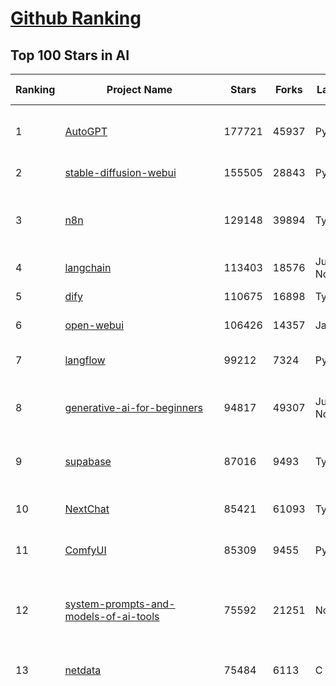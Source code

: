 [Github Ranking](../README.md)
==========

## Top 100 Stars in AI

| Ranking | Project Name | Stars | Forks | Language | Open Issues | Description | Last Commit |
| ------- | ------------ | ----- | ----- | -------- | ----------- | ----------- | ----------- |
| 1 | [AutoGPT](https://github.com/Significant-Gravitas/AutoGPT) | 177721 | 45937 | Python | 156 | AutoGPT is the vision of accessible AI for everyone, to use and to build on. Our mission is to provide the tools, so that you can focus on what matters. | 2025-08-13T02:27:10Z |
| 2 | [stable-diffusion-webui](https://github.com/AUTOMATIC1111/stable-diffusion-webui) | 155505 | 28843 | Python | 2362 | Stable Diffusion web UI | 2025-05-03T06:17:03Z |
| 3 | [n8n](https://github.com/n8n-io/n8n) | 129148 | 39894 | TypeScript | 580 | Fair-code workflow automation platform with native AI capabilities. Combine visual building with custom code, self-host or cloud, 400+ integrations. | 2025-08-12T21:27:36Z |
| 4 | [langchain](https://github.com/langchain-ai/langchain) | 113403 | 18576 | Jupyter Notebook | 212 | 🦜🔗 Build context-aware reasoning applications 🦜🔗 | 2025-08-13T03:38:40Z |
| 5 | [dify](https://github.com/langgenius/dify) | 110675 | 16898 | TypeScript | 691 | Production-ready platform for agentic workflow development. | 2025-08-13T03:39:13Z |
| 6 | [open-webui](https://github.com/open-webui/open-webui) | 106426 | 14357 | JavaScript | 213 | User-friendly AI Interface (Supports Ollama, OpenAI API, ...) | 2025-08-12T19:55:26Z |
| 7 | [langflow](https://github.com/langflow-ai/langflow) | 99212 | 7324 | Python | 432 | Langflow is a powerful tool for building and deploying AI-powered agents and workflows. | 2025-08-13T01:52:41Z |
| 8 | [generative-ai-for-beginners](https://github.com/microsoft/generative-ai-for-beginners) | 94817 | 49307 | Jupyter Notebook | 11 | 21 Lessons, Get Started Building with Generative AI  🔗 https://microsoft.github.io/generative-ai-for-beginners/ | 2025-08-11T05:20:19Z |
| 9 | [supabase](https://github.com/supabase/supabase) | 87016 | 9493 | TypeScript | 247 | The Postgres development platform. Supabase gives you a dedicated Postgres database to build your web, mobile, and AI applications. | 2025-08-13T02:51:06Z |
| 10 | [NextChat](https://github.com/ChatGPTNextWeb/NextChat) | 85421 | 61093 | TypeScript | 660 | ✨ Light and Fast AI Assistant. Support: Web \| iOS \| MacOS \| Android \|  Linux \| Windows | 2025-08-10T09:21:12Z |
| 11 | [ComfyUI](https://github.com/comfyanonymous/ComfyUI) | 85309 | 9455 | Python | 2476 | The most powerful and modular diffusion model GUI, api and backend with a graph/nodes interface. | 2025-08-13T03:54:59Z |
| 12 | [system-prompts-and-models-of-ai-tools](https://github.com/x1xhlol/system-prompts-and-models-of-ai-tools) | 75592 | 21251 | None | 44 | FULL v0, Cursor, Manus, Same.dev, Lovable, Devin, Replit Agent, Windsurf Agent, VSCode Agent, Dia Browser, Xcode, Trae AI, Cluely & Orchids.app (And other Open Sourced) System Prompts, Tools & AI Models. | 2025-08-12T11:11:26Z |
| 13 | [netdata](https://github.com/netdata/netdata) | 75484 | 6113 | C | 166 | The fastest path to AI-powered full stack observability, even for lean teams. | 2025-08-13T00:37:15Z |
| 14 | [funNLP](https://github.com/fighting41love/funNLP) | 75389 | 14956 | Python | 34 | 中英文敏感词、语言检测、中外手机/电话归属地/运营商查询、名字推断性别、手机号抽取、身份证抽取、邮箱抽取、中日文人名库、中文缩写库、拆字词典、词汇情感值、停用词、反动词表、暴恐词表、繁简体转换、英文模拟中文发音、汪峰歌词生成器、职业名称词库、同义词库、反义词库、否定词库、汽车品牌词库、汽车零件词库、连续英文切割、各种中文词向量、公司名字大全、古诗词库、IT词库、财经词库、成语词库、地名词库、历史名人词库、诗词词库、医学词库、饮食词库、法律词库、汽车词库、动物词库、中文聊天语料、中文谣言数据、百度中文问答数据集、句子相似度匹配算法集合、bert资源、文本生成&摘要相关工具、cocoNLP信息抽取工具、国内电话号码正则匹配、清华大学XLORE:中英文跨语言百科知识图谱、清华大学人工智能技术系列报告、自然语言生成、NLU太难了系列、自动对联数据及机器人、用户名黑名单列表、罪名法务名词及分类模型、微信公众号语料、cs224n深度学习自然语言处理课程、中文手写汉字识别、中文自然语言处理 语料/数据集、变量命名神器、分词语料库+代码、任务型对话英文数据集、ASR 语音数据集 + 基于深度学习的中文语音识别系统、笑声检测器、Microsoft多语言数字/单位/如日期时间识别包、中华新华字典数据库及api(包括常用歇后语、成语、词语和汉字)、文档图谱自动生成、SpaCy 中文模型、Common Voice语音识别数据集新版、神经网络关系抽取、基于bert的命名实体识别、关键词(Keyphrase)抽取包pke、基于医疗领域知识图谱的问答系统、基于依存句法与语义角色标注的事件三元组抽取、依存句法分析4万句高质量标注数据、cnocr：用来做中文OCR的Python3包、中文人物关系知识图谱项目、中文nlp竞赛项目及代码汇总、中文字符数据、speech-aligner: 从“人声语音”及其“语言文本”产生音素级别时间对齐标注的工具、AmpliGraph: 知识图谱表示学习(Python)库：知识图谱概念链接预测、Scattertext 文本可视化(python)、语言/知识表示工具：BERT & ERNIE、中文对比英文自然语言处理NLP的区别综述、Synonyms中文近义词工具包、HarvestText领域自适应文本挖掘工具（新词发现-情感分析-实体链接等）、word2word：(Python)方便易用的多语言词-词对集：62种语言/3,564个多语言对、语音识别语料生成工具：从具有音频/字幕的在线视频创建自动语音识别(ASR)语料库、构建医疗实体识别的模型（包含词典和语料标注）、单文档非监督的关键词抽取、Kashgari中使用gpt-2语言模型、开源的金融投资数据提取工具、文本自动摘要库TextTeaser: 仅支持英文、人民日报语料处理工具集、一些关于自然语言的基本模型、基于14W歌曲知识库的问答尝试--功能包括歌词接龙and已知歌词找歌曲以及歌曲歌手歌词三角关系的问答、基于Siamese bilstm模型的相似句子判定模型并提供训练数据集和测试数据集、用Transformer编解码模型实现的根据Hacker News文章标题自动生成评论、用BERT进行序列标记和文本分类的模板代码、LitBank：NLP数据集——支持自然语言处理和计算人文学科任务的100部带标记英文小说语料、百度开源的基准信息抽取系统、虚假新闻数据集、Facebook: LAMA语言模型分析，提供Transformer-XL/BERT/ELMo/GPT预训练语言模型的统一访问接口、CommonsenseQA：面向常识的英文QA挑战、中文知识图谱资料、数据及工具、各大公司内部里大牛分享的技术文档 PDF 或者 PPT、自然语言生成SQL语句（英文）、中文NLP数据增强（EDA）工具、英文NLP数据增强工具 、基于医药知识图谱的智能问答系统、京东商品知识图谱、基于mongodb存储的军事领域知识图谱问答项目、基于远监督的中文关系抽取、语音情感分析、中文ULMFiT-情感分析-文本分类-语料及模型、一个拍照做题程序、世界各国大规模人名库、一个利用有趣中文语料库 qingyun 训练出来的中文聊天机器人、中文聊天机器人seqGAN、省市区镇行政区划数据带拼音标注、教育行业新闻语料库包含自动文摘功能、开放了对话机器人-知识图谱-语义理解-自然语言处理工具及数据、中文知识图谱：基于百度百科中文页面-抽取三元组信息-构建中文知识图谱、masr: 中文语音识别-提供预训练模型-高识别率、Python音频数据增广库、中文全词覆盖BERT及两份阅读理解数据、ConvLab：开源多域端到端对话系统平台、中文自然语言处理数据集、基于最新版本rasa搭建的对话系统、基于TensorFlow和BERT的管道式实体及关系抽取、一个小型的证券知识图谱/知识库、复盘所有NLP比赛的TOP方案、OpenCLaP：多领域开源中文预训练语言模型仓库、UER：基于不同语料+编码器+目标任务的中文预训练模型仓库、中文自然语言处理向量合集、基于金融-司法领域(兼有闲聊性质)的聊天机器人、g2pC：基于上下文的汉语读音自动标记模块、Zincbase 知识图谱构建工具包、诗歌质量评价/细粒度情感诗歌语料库、快速转化「中文数字」和「阿拉伯数字」、百度知道问答语料库、基于知识图谱的问答系统、jieba_fast 加速版的jieba、正则表达式教程、中文阅读理解数据集、基于BERT等最新语言模型的抽取式摘要提取、Python利用深度学习进行文本摘要的综合指南、知识图谱深度学习相关资料整理、维基大规模平行文本语料、StanfordNLP 0.2.0：纯Python版自然语言处理包、NeuralNLP-NeuralClassifier：腾讯开源深度学习文本分类工具、端到端的封闭域对话系统、中文命名实体识别：NeuroNER vs. BertNER、新闻事件线索抽取、2019年百度的三元组抽取比赛：“科学空间队”源码、基于依存句法的开放域文本知识三元组抽取和知识库构建、中文的GPT2训练代码、ML-NLP - 机器学习(Machine Learning)NLP面试中常考到的知识点和代码实现、nlp4han:中文自然语言处理工具集(断句/分词/词性标注/组块/句法分析/语义分析/NER/N元语法/HMM/代词消解/情感分析/拼写检查、XLM：Facebook的跨语言预训练语言模型、用基于BERT的微调和特征提取方法来进行知识图谱百度百科人物词条属性抽取、中文自然语言处理相关的开放任务-数据集-当前最佳结果、CoupletAI - 基于CNN+Bi-LSTM+Attention 的自动对对联系统、抽象知识图谱、MiningZhiDaoQACorpus - 580万百度知道问答数据挖掘项目、brat rapid annotation tool: 序列标注工具、大规模中文知识图谱数据：1.4亿实体、数据增强在机器翻译及其他nlp任务中的应用及效果、allennlp阅读理解:支持多种数据和模型、PDF表格数据提取工具 、 Graphbrain：AI开源软件库和科研工具，目的是促进自动意义提取和文本理解以及知识的探索和推断、简历自动筛选系统、基于命名实体识别的简历自动摘要、中文语言理解测评基准，包括代表性的数据集&基准模型&语料库&排行榜、树洞 OCR 文字识别 、从包含表格的扫描图片中识别表格和文字、语声迁移、Python口语自然语言处理工具集(英文)、 similarity：相似度计算工具包，java编写、海量中文预训练ALBERT模型 、Transformers 2.0 、基于大规模音频数据集Audioset的音频增强 、Poplar：网页版自然语言标注工具、图片文字去除，可用于漫画翻译 、186种语言的数字叫法库、Amazon发布基于知识的人-人开放领域对话数据集 、中文文本纠错模块代码、繁简体转换 、 Python实现的多种文本可读性评价指标、类似于人名/地名/组织机构名的命名体识别数据集 、东南大学《知识图谱》研究生课程(资料)、. 英文拼写检查库 、 wwsearch是企业微信后台自研的全文检索引擎、CHAMELEON：深度学习新闻推荐系统元架构 、 8篇论文梳理BERT相关模型进展与反思、DocSearch：免费文档搜索引擎、 LIDA：轻量交互式对话标注工具 、aili - the fastest in-memory index in the East 东半球最快并发索引 、知识图谱车音工作项目、自然语言生成资源大全 、中日韩分词库mecab的Python接口库、中文文本摘要/关键词提取、汉字字符特征提取器 (featurizer)，提取汉字的特征（发音特征、字形特征）用做深度学习的特征、中文生成任务基准测评 、中文缩写数据集、中文任务基准测评 - 代表性的数据集-基准(预训练)模型-语料库-baseline-工具包-排行榜、PySS3：面向可解释AI的SS3文本分类器机器可视化工具 、中文NLP数据集列表、COPE - 格律诗编辑程序、doccano：基于网页的开源协同多语言文本标注工具 、PreNLP：自然语言预处理库、简单的简历解析器，用来从简历中提取关键信息、用于中文闲聊的GPT2模型：GPT2-chitchat、基于检索聊天机器人多轮响应选择相关资源列表(Leaderboards、Datasets、Papers)、(Colab)抽象文本摘要实现集锦(教程 、词语拼音数据、高效模糊搜索工具、NLP数据增广资源集、微软对话机器人框架 、 GitHub Typo Corpus：大规模GitHub多语言拼写错误/语法错误数据集、TextCluster：短文本聚类预处理模块 Short text cluster、面向语音识别的中文文本规范化、BLINK：最先进的实体链接库、BertPunc：基于BERT的最先进标点修复模型、Tokenizer：快速、可定制的文本词条化库、中文语言理解测评基准，包括代表性的数据集、基准(预训练)模型、语料库、排行榜、spaCy 医学文本挖掘与信息提取 、 NLP任务示例项目代码集、 python拼写检查库、chatbot-list - 行业内关于智能客服、聊天机器人的应用和架构、算法分享和介绍、语音质量评价指标(MOSNet, BSSEval, STOI, PESQ, SRMR)、 用138GB语料训练的法文RoBERTa预训练语言模型 、BERT-NER-Pytorch：三种不同模式的BERT中文NER实验、无道词典 - 有道词典的命令行版本，支持英汉互查和在线查询、2019年NLP亮点回顾、 Chinese medical dialogue data 中文医疗对话数据集 、最好的汉字数字(中文数字)-阿拉伯数字转换工具、 基于百科知识库的中文词语多词义/义项获取与特定句子词语语义消歧、awesome-nlp-sentiment-analysis - 情感分析、情绪原因识别、评价对象和评价词抽取、LineFlow：面向所有深度学习框架的NLP数据高效加载器、中文医学NLP公开资源整理 、MedQuAD：(英文)医学问答数据集、将自然语言数字串解析转换为整数和浮点数、Transfer Learning in Natural Language Processing (NLP) 、面向语音识别的中文/英文发音辞典、Tokenizers：注重性能与多功能性的最先进分词器、CLUENER 细粒度命名实体识别 Fine Grained Named Entity Recognition、 基于BERT的中文命名实体识别、中文谣言数据库、NLP数据集/基准任务大列表、nlp相关的一些论文及代码, 包括主题模型、词向量(Word Embedding)、命名实体识别(NER)、文本分类(Text Classificatin)、文本生成(Text Generation)、文本相似性(Text Similarity)计算等，涉及到各种与nlp相关的算法，基于keras和tensorflow 、Python文本挖掘/NLP实战示例、 Blackstone：面向非结构化法律文本的spaCy pipeline和NLP模型通过同义词替换实现文本“变脸” 、中文 预训练 ELECTREA 模型: 基于对抗学习 pretrain Chinese Model 、albert-chinese-ner - 用预训练语言模型ALBERT做中文NER 、基于GPT2的特定主题文本生成/文本增广、开源预训练语言模型合集、多语言句向量包、编码、标记和实现：一种可控高效的文本生成方法、 英文脏话大列表 、attnvis：GPT2、BERT等transformer语言模型注意力交互可视化、CoVoST：Facebook发布的多语种语音-文本翻译语料库，包括11种语言(法语、德语、荷兰语、俄语、西班牙语、意大利语、土耳其语、波斯语、瑞典语、蒙古语和中文)的语音、文字转录及英文译文、Jiagu自然语言处理工具 - 以BiLSTM等模型为基础，提供知识图谱关系抽取 中文分词 词性标注 命名实体识别 情感分析 新词发现 关键词 文本摘要 文本聚类等功能、用unet实现对文档表格的自动检测，表格重建、NLP事件提取文献资源列表 、 金融领域自然语言处理研究资源大列表、CLUEDatasetSearch - 中英文NLP数据集：搜索所有中文NLP数据集，附常用英文NLP数据集 、medical_NER - 中文医学知识图谱命名实体识别 、(哈佛)讲因果推理的免费书、知识图谱相关学习资料/数据集/工具资源大列表、Forte：灵活强大的自然语言处理pipeline工具集 、Python字符串相似性算法库、PyLaia：面向手写文档分析的深度学习工具包、TextFooler：针对文本分类/推理的对抗文本生成模块、Haystack：灵活、强大的可扩展问答(QA)框架、中文关键短语抽取工具 | 2024-05-10T07:38:24Z |
| 15 | [Deep-Live-Cam](https://github.com/hacksider/Deep-Live-Cam) | 72457 | 10450 | Python | 65 | real time face swap and one-click video deepfake with only a single image | 2025-08-11T13:37:45Z |
| 16 | [gemini-cli](https://github.com/google-gemini/gemini-cli) | 68990 | 6877 | TypeScript | 1482 | An open-source AI agent that brings the power of Gemini directly into your terminal. | 2025-08-13T03:31:00Z |
| 17 | [browser-use](https://github.com/browser-use/browser-use) | 67465 | 7789 | Python | 496 | 🌐 Make websites accessible for AI agents. Automate tasks online with ease. | 2025-08-13T01:26:33Z |
| 18 | [awesome-mcp-servers](https://github.com/punkpeye/awesome-mcp-servers) | 65787 | 5278 | None | 27 | A collection of MCP servers. | 2025-08-13T01:57:31Z |
| 19 | [AppFlowy](https://github.com/AppFlowy-IO/AppFlowy) | 64853 | 4492 | Dart | 969 | Bring projects, wikis, and teams together with AI. AppFlowy is the AI collaborative workspace where you achieve more without losing control of your data. The leading open source Notion alternative. | 2025-08-05T13:51:16Z |
| 20 | [lobe-chat](https://github.com/lobehub/lobe-chat) | 64397 | 13370 | TypeScript | 864 | 🤯 Lobe Chat - an open-source, modern design AI chat framework. Supports multiple AI providers (OpenAI / Claude 4 / Gemini / DeepSeek / Ollama / Qwen), Knowledge Base (file upload / RAG ), one click install MCP Marketplace and Artifacts / Thinking. One-click FREE deployment of your private AI Agent application. | 2025-08-13T00:33:12Z |
| 21 | [LLMs-from-scratch](https://github.com/rasbt/LLMs-from-scratch) | 63352 | 8879 | Jupyter Notebook | 5 | Implement a ChatGPT-like LLM in PyTorch from scratch, step by step | 2025-08-05T18:42:24Z |
| 22 | [ragflow](https://github.com/infiniflow/ragflow) | 62230 | 6361 | TypeScript | 2605 | RAGFlow is an open-source RAG (Retrieval-Augmented Generation) engine based on deep document understanding. | 2025-08-13T02:26:42Z |
| 23 | [MetaGPT](https://github.com/FoundationAgents/MetaGPT) | 57816 | 6953 | Python | 9 | 🌟 The Multi-Agent Framework: First AI Software Company, Towards Natural Language Programming | 2025-06-30T11:45:55Z |
| 24 | [awesome-llm-apps](https://github.com/Shubhamsaboo/awesome-llm-apps) | 57174 | 6799 | Python | 4 | Collection of awesome LLM apps with AI Agents and RAG using OpenAI, Anthropic, Gemini and opensource models. | 2025-08-12T22:02:38Z |
| 25 | [LLaMA-Factory](https://github.com/hiyouga/LLaMA-Factory) | 56080 | 6876 | Python | 558 | Unified Efficient Fine-Tuning of 100+ LLMs & VLMs (ACL 2024) | 2025-08-12T14:45:57Z |
| 26 | [gpt-engineer](https://github.com/AntonOsika/gpt-engineer) | 54697 | 7259 | Python | 31 | CLI platform to experiment with codegen. Precursor to: https://lovable.dev | 2025-05-14T10:15:10Z |
| 27 | [ChatGPT](https://github.com/lencx/ChatGPT) | 54008 | 6144 | Rust | 835 | 🔮 ChatGPT Desktop Application (Mac, Windows and Linux) | 2024-08-29T17:58:11Z |
| 28 | [meilisearch](https://github.com/meilisearch/meilisearch) | 52714 | 2120 | Rust | 215 | A lightning-fast search engine API bringing AI-powered hybrid search to your sites and applications. | 2025-08-12T18:47:52Z |
| 29 | [crawl4ai](https://github.com/unclecode/crawl4ai) | 50814 | 5000 | Python | 147 | 🚀🤖 Crawl4AI: Open-source LLM Friendly Web Crawler & Scraper. Don't be shy, join here: https://discord.gg/jP8KfhDhyN | 2025-08-12T08:55:52Z |
| 30 | [OpenBB](https://github.com/OpenBB-finance/OpenBB) | 49046 | 4562 | Python | 49 | Financial data aggregator for humans and AI agents. | 2025-08-10T18:39:51Z |
| 31 | [autogen](https://github.com/microsoft/autogen) | 48609 | 7425 | Python | 390 | A programming framework for agentic AI 🤖 PyPi: autogen-agentchat Discord: https://aka.ms/autogen-discord Office Hour: https://aka.ms/autogen-officehour | 2025-08-11T16:13:21Z |
| 32 | [anything-llm](https://github.com/Mintplex-Labs/anything-llm) | 47785 | 4893 | JavaScript | 252 | The all-in-one Desktop & Docker AI application with built-in RAG, AI agents, No-code agent builder, MCP compatibility,  and more. | 2025-08-13T00:35:03Z |
| 33 | [firecrawl](https://github.com/mendableai/firecrawl) | 47173 | 4266 | TypeScript | 144 | 🔥 Turn entire websites into LLM-ready markdown or structured data. Scrape, crawl and extract with a single API. | 2025-08-12T22:40:41Z |
| 34 | [unsloth](https://github.com/unslothai/unsloth) | 43898 | 3545 | Python | 703 | Fine-tuning & Reinforcement Learning for LLMs. 🦥 Train OpenAI gpt-oss, Qwen3, Llama 4, DeepSeek-R1, Gemma 3, TTS 2x faster with 70% less VRAM. | 2025-08-13T02:46:43Z |
| 35 | [JeecgBoot](https://github.com/jeecgboot/JeecgBoot) | 43608 | 15501 | Java | 19 | 🔥企业级低代码平台集成了AI应用平台，帮助企业快速实现低代码开发和构建AI应用！前后端分离架构 SpringBoot，SpringCloud、Mybatis，Ant Design4、 Vue3.0、TS+vite！强大的代码生成器让前后端代码一键生成，无需写任何代码! 引领AI低代码开发模式: AI生成->OnlineCoding-> 代码生成-> 手工MERGE，显著的提高效率，又不失灵活~ | 2025-08-13T03:53:52Z |
| 36 | [Flowise](https://github.com/FlowiseAI/Flowise) | 42584 | 21858 | TypeScript | 593 | Build AI Agents, Visually | 2025-08-13T03:05:30Z |
| 37 | [ClickHouse](https://github.com/ClickHouse/ClickHouse) | 42290 | 7554 | C++ | 4383 | ClickHouse® is a real-time analytics database management system | 2025-08-13T03:47:14Z |
| 38 | [airflow](https://github.com/apache/airflow) | 41529 | 15441 | Python | 1297 | Apache Airflow - A platform to programmatically author, schedule, and monitor workflows | 2025-08-13T02:22:14Z |
| 39 | [kong](https://github.com/Kong/kong) | 41522 | 4964 | Lua | 71 | 🦍 The Cloud-Native API Gateway and AI Gateway. | 2025-08-06T03:35:21Z |
| 40 | [ailearning](https://github.com/apachecn/ailearning) | 41241 | 11577 | Python | 3 | AiLearning：数据分析+机器学习实战+线性代数+PyTorch+NLTK+TF2 | 2024-11-12T16:21:55Z |
| 41 | [ColossalAI](https://github.com/hpcaitech/ColossalAI) | 41079 | 4529 | Python | 426 | Making large AI models cheaper, faster and more accessible | 2025-08-12T08:14:12Z |
| 42 | [GitHubDaily](https://github.com/GitHubDaily/GitHubDaily) | 39577 | 4113 | None | 397 | 坚持分享 GitHub 上高质量、有趣实用的开源技术教程、开发者工具、编程网站、技术资讯。A list cool, interesting projects of GitHub. | 2025-03-20T08:54:47Z |
| 43 | [AI-For-Beginners](https://github.com/microsoft/AI-For-Beginners) | 39563 | 7652 | Jupyter Notebook | 27 | 12 Weeks, 24 Lessons, AI for All! | 2025-08-07T11:59:26Z |
| 44 | [ai-hedge-fund](https://github.com/virattt/ai-hedge-fund) | 39261 | 6903 | Python | 18 | An AI Hedge Fund Team | 2025-08-11T21:47:04Z |
| 45 | [MoneyPrinterTurbo](https://github.com/harry0703/MoneyPrinterTurbo) | 39050 | 5653 | Python | 179 | 利用AI大模型，一键生成高清短视频 Generate short videos with one click using AI LLM. | 2025-06-11T06:34:54Z |
| 46 | [upscayl](https://github.com/upscayl/upscayl) | 38591 | 1786 | TypeScript | 57 | 🆙 Upscayl - #1 Free and Open Source AI Image Upscaler for Linux, MacOS and Windows. | 2025-08-01T14:28:41Z |
| 47 | [chatgpt-on-wechat](https://github.com/zhayujie/chatgpt-on-wechat) | 38477 | 9373 | Python | 299 | 基于大模型搭建的聊天机器人，同时支持 微信公众号、企业微信应用、飞书、钉钉 等接入，可选择ChatGPT/Claude/DeepSeek/文心一言/讯飞星火/通义千问/ Gemini/GLM-4/Kimi/LinkAI，能处理文本、语音和图片，访问操作系统和互联网，支持基于自有知识库进行定制企业智能客服。 | 2025-08-08T02:47:49Z |
| 48 | [ray](https://github.com/ray-project/ray) | 38443 | 6698 | Python | 2703 | Ray is an AI compute engine. Ray consists of a core distributed runtime and a set of AI Libraries for accelerating ML workloads. | 2025-08-13T03:48:25Z |
| 49 | [quivr](https://github.com/QuivrHQ/quivr) | 38267 | 3672 | Python | 2 | Opiniated RAG for integrating GenAI in your apps 🧠   Focus on your product rather than the RAG. Easy integration in existing products with customisation!  Any LLM: GPT4, Groq, Llama. Any Vectorstore: PGVector, Faiss. Any Files. Anyway you want.  | 2025-07-09T12:55:23Z |
| 50 | [mem0](https://github.com/mem0ai/mem0) | 38160 | 3970 | Python | 379 | Universal memory layer for AI Agents; Announcing OpenMemory MCP - local and secure memory management. | 2025-08-12T21:53:28Z |
| 51 | [photoprism](https://github.com/photoprism/photoprism) | 38114 | 2122 | Go | 422 | AI-Powered Photos App for the Decentralized Web 🌈💎✨ | 2025-08-12T15:33:23Z |
| 52 | [Open-Assistant](https://github.com/LAION-AI/Open-Assistant) | 37434 | 3295 | Python | 228 | OpenAssistant is a chat-based assistant that understands tasks, can interact with third-party systems, and retrieve information dynamically to do so. | 2024-08-17T01:55:35Z |
| 53 | [aider](https://github.com/Aider-AI/aider) | 36604 | 3380 | Python | 984 | aider is AI pair programming in your terminal | 2025-08-12T13:36:48Z |
| 54 | [MockingBird](https://github.com/babysor/MockingBird) | 36529 | 5265 | Python | 476 | 🚀AI拟声: 5秒内克隆您的声音并生成任意语音内容 Clone a voice in 5 seconds to generate arbitrary speech in real-time | 2024-11-15T05:00:29Z |
| 55 | [chatbox](https://github.com/chatboxai/chatbox) | 36197 | 3475 | TypeScript | 808 | User-friendly Desktop Client App for AI Models/LLMs (GPT, Claude, Gemini, Ollama...) | 2025-08-07T12:18:54Z |
| 56 | [google-research](https://github.com/google-research/google-research) | 36177 | 8160 | Jupyter Notebook | 1060 | Google Research | 2025-08-11T17:16:36Z |
| 57 | [docling](https://github.com/docling-project/docling) | 35804 | 2439 | Python | 464 | Get your documents ready for gen AI | 2025-08-12T13:22:25Z |
| 58 | [crewAI](https://github.com/crewAIInc/crewAI) | 35618 | 4784 | Python | 51 | Framework for orchestrating role-playing, autonomous AI agents. By fostering collaborative intelligence, CrewAI empowers agents to work together seamlessly, tackling complex tasks. | 2025-08-12T22:58:12Z |
| 59 | [mindsdb](https://github.com/mindsdb/mindsdb) | 35203 | 5674 | Python | 48 | AI's query engine - Platform for building AI that can answer questions over large scale federated data. - The only MCP Server you'll ever need | 2025-08-12T21:03:57Z |
| 60 | [AgentGPT](https://github.com/reworkd/AgentGPT) | 34718 | 9465 | TypeScript | 129 | 🤖 Assemble, configure, and deploy autonomous AI Agents in your browser. | 2025-04-29T01:19:32Z |
| 61 | [LocalAI](https://github.com/mudler/LocalAI) | 34560 | 2696 | Go | 402 | :robot: The free, Open Source alternative to OpenAI, Claude and others. Self-hosted and local-first. Drop-in replacement for OpenAI,  running on consumer-grade hardware. No GPU required. Runs gguf, transformers, diffusers and many more models architectures. Features: Generate Text, Audio, Video, Images, Voice Cloning, Distributed, P2P inference | 2025-08-12T21:28:44Z |
| 62 | [cursor-free-vip](https://github.com/yeongpin/cursor-free-vip) | 34269 | 4201 | Python | 536 | [Support 0.49.x]（Reset Cursor AI MachineID & Bypass Higher Token Limit） Cursor Ai ，自动重置机器ID ， 免费升级使用Pro功能: You've reached your trial request limit. / Too many free trial accounts used on this machine. Please upgrade to pro. We have this limit in place to prevent abuse. Please let us know if you believe this is a mistake. | 2025-06-18T02:18:31Z |
| 63 | [gold-miner](https://github.com/xitu/gold-miner) | 34233 | 5046 | None | 9 | 🥇掘金翻译计划，可能是世界最大最好的英译中技术社区，最懂读者和译者的翻译平台： | 2024-04-17T09:44:37Z |
| 64 | [ai-agents-for-beginners](https://github.com/microsoft/ai-agents-for-beginners) | 34138 | 10504 | Jupyter Notebook | 11 | 11 Lessons to Get Started Building AI Agents | 2025-07-24T10:58:47Z |
| 65 | [gpt-pilot](https://github.com/Pythagora-io/gpt-pilot) | 33291 | 3405 | Python | 236 | The first real AI developer | 2025-03-04T06:26:32Z |
| 66 | [Fabric](https://github.com/danielmiessler/Fabric) | 33014 | 3395 | JavaScript | 151 | Fabric is an open-source framework for augmenting humans using AI. It provides a modular system for solving specific problems using a crowdsourced set of AI prompts that can be used anywhere. | 2025-08-12T18:51:25Z |
| 67 | [ruoyi-vue-pro](https://github.com/YunaiV/ruoyi-vue-pro) | 32741 | 7055 | Java | 6 | 🔥 官方推荐 🔥 RuoYi-Vue 全新 Pro 版本，优化重构所有功能。基于 Spring Boot + MyBatis Plus + Vue & Element 实现的后台管理系统 + 微信小程序，支持 RBAC 动态权限、数据权限、SaaS 多租户、Flowable 工作流、三方登录、支付、短信、商城、CRM、ERP、AI 大模型等功能。你的 ⭐️ Star ⭐️，是作者生发的动力！ | 2025-08-08T08:17:46Z |
| 68 | [awesome-cursorrules](https://github.com/PatrickJS/awesome-cursorrules) | 32406 | 2668 | MDX | 32 | 📄  Configuration files that enhance Cursor AI editor experience with custom rules and behaviors | 2025-08-12T17:41:03Z |
| 69 | [spaCy](https://github.com/explosion/spaCy) | 32166 | 4560 | Python | 165 | 💫 Industrial-strength Natural Language Processing (NLP) in Python | 2025-05-28T15:28:05Z |
| 70 | [chatbot-ui](https://github.com/mckaywrigley/chatbot-ui) | 32040 | 9283 | TypeScript | 174 | AI chat for any model. | 2024-08-03T00:38:07Z |
| 71 | [tabby](https://github.com/TabbyML/tabby) | 31944 | 1558 | Rust | 203 | Self-hosted AI coding assistant | 2025-08-08T20:03:57Z |
| 72 | [nacos](https://github.com/alibaba/nacos) | 31903 | 13118 | Java | 255 | an easy-to-use dynamic service discovery, configuration and service management platform for building AI cloud native applications. | 2025-08-12T08:51:46Z |
| 73 | [fairseq](https://github.com/facebookresearch/fairseq) | 31706 | 6588 | Python | 1191 | Facebook AI Research Sequence-to-Sequence Toolkit written in Python. | 2025-06-10T21:41:39Z |
| 74 | [agno](https://github.com/agno-agi/agno) | 31691 | 4022 | Python | 121 | Full-stack framework for building Multi-Agent Systems with memory, knowledge and reasoning. | 2025-08-12T22:01:48Z |
| 75 | [Folo](https://github.com/RSSNext/Folo) | 31215 | 1420 | TypeScript | 182 | 🧡 Follow everything in one place | 2025-08-13T03:22:18Z |
| 76 | [netron](https://github.com/lutzroeder/netron) | 31161 | 2970 | JavaScript | 26 | Visualizer for neural network, deep learning and machine learning models | 2025-08-12T15:40:53Z |
| 77 | [cursor](https://github.com/cursor/cursor) | 31045 | 2010 | None | 2002 | The AI Code Editor | 2024-10-13T19:23:26Z |
| 78 | [khoj](https://github.com/khoj-ai/khoj) | 30706 | 1768 | Python | 75 | Your AI second brain. Self-hostable. Get answers from the web or your docs. Build custom agents, schedule automations, do deep research. Turn any online or local LLM into your personal, autonomous AI (gpt, claude, gemini, llama, qwen, mistral). Get started - free. | 2025-08-12T05:29:35Z |
| 79 | [AI-Expert-Roadmap](https://github.com/AMAI-GmbH/AI-Expert-Roadmap) | 30175 | 2532 | JavaScript | 20 | Roadmap to becoming an Artificial Intelligence Expert in 2022 | 2023-12-31T02:20:16Z |
| 80 | [roop](https://github.com/s0md3v/roop) | 30122 | 6837 | Python | 0 | one-click face swap | 2024-08-19T12:57:17Z |
| 81 | [pytorch-lightning](https://github.com/Lightning-AI/pytorch-lightning) | 29942 | 3556 | Python | 942 | Pretrain, finetune ANY AI model of ANY size on multiple GPUs, TPUs with zero code changes. | 2025-08-12T19:39:58Z |
| 82 | [exo](https://github.com/exo-explore/exo) | 29905 | 1918 | Python | 359 | Run your own AI cluster at home with everyday devices 📱💻 🖥️⌚ | 2025-03-21T22:23:32Z |
| 83 | [Mr.-Ranedeer-AI-Tutor](https://github.com/JushBJJ/Mr.-Ranedeer-AI-Tutor) | 29622 | 3380 | None | 13 | A GPT-4 AI Tutor Prompt for customizable personalized learning experiences. | 2025-06-14T06:58:48Z |
| 84 | [llm-app](https://github.com/pathwaycom/llm-app) | 29221 | 833 | Jupyter Notebook | 5 | Ready-to-run cloud templates for RAG, AI pipelines, and enterprise search with live data. 🐳Docker-friendly.⚡Always in sync with Sharepoint, Google Drive, S3, Kafka, PostgreSQL, real-time data APIs, and more. | 2025-07-30T12:13:39Z |
| 85 | [LibreChat](https://github.com/danny-avila/LibreChat) | 29015 | 5348 | TypeScript | 158 | Enhanced ChatGPT Clone: Features Agents, DeepSeek, Anthropic, AWS, OpenAI, Responses API, Azure, Groq, o1, GPT-5, Mistral, OpenRouter, Vertex AI, Gemini, Artifacts, AI model switching, message search, Code Interpreter, langchain, DALL-E-3, OpenAPI Actions, Functions, Secure Multi-User Auth, Presets, open-source for self-hosting. Active project. | 2025-08-13T02:41:44Z |
| 86 | [Jobs_Applier_AI_Agent_AIHawk](https://github.com/feder-cr/Jobs_Applier_AI_Agent_AIHawk) | 28557 | 4319 | Python | 11 | AIHawk aims to easy job hunt process by automating the job application process. Utilizing artificial intelligence, it enables users to apply for multiple jobs in a tailored way. | 2025-05-28T13:24:12Z |
| 87 | [continue](https://github.com/continuedev/continue) | 28295 | 3323 | TypeScript | 902 | ⏩ Create, share, and use custom AI code assistants with our open-source IDE extensions and hub of rules, tools, and models | 2025-08-13T03:50:24Z |
| 88 | [qlib](https://github.com/microsoft/qlib) | 28122 | 4351 | Python | 252 | Qlib is an AI-oriented Quant investment platform that aims to use AI tech to empower Quant Research, from exploring ideas to implementing productions. Qlib supports diverse ML modeling paradigms, including supervised learning, market dynamics modeling, and RL, and is now equipped with https://github.com/microsoft/RD-Agent to automate R&D process. | 2025-08-07T07:04:39Z |
| 89 | [so-vits-svc](https://github.com/svc-develop-team/so-vits-svc) | 27505 | 5025 | Python | 21 | SoftVC VITS Singing Voice Conversion | 2023-11-11T13:11:31Z |
| 90 | [Genesis](https://github.com/Genesis-Embodied-AI/Genesis) | 27034 | 2458 | Python | 110 | A generative world for general-purpose robotics & embodied AI learning. | 2025-08-13T02:00:37Z |
| 91 | [nx](https://github.com/nrwl/nx) | 26638 | 2580 | TypeScript | 603 | An AI-first build platform that connects everything from your editor to CI. Helping you deliver fast, without breaking things. | 2025-08-12T23:42:15Z |
| 92 | [PDFMathTranslate](https://github.com/Byaidu/PDFMathTranslate) | 26347 | 2289 | Python | 111 | PDF scientific paper translation with preserved formats - 基于 AI 完整保留排版的 PDF 文档全文双语翻译，支持 Google/DeepL/Ollama/OpenAI 等服务，提供 CLI/GUI/MCP/Docker/Zotero | 2025-08-11T20:37:04Z |
| 93 | [generative-models](https://github.com/Stability-AI/generative-models) | 26282 | 2936 | Python | 270 | Generative Models by Stability AI | 2025-05-20T14:53:33Z |
| 94 | [500-AI-Machine-learning-Deep-learning-Computer-vision-NLP-Projects-with-code](https://github.com/ashishpatel26/500-AI-Machine-learning-Deep-learning-Computer-vision-NLP-Projects-with-code) | 26241 | 6026 | None | 43 | 500 AI Machine learning Deep learning Computer vision NLP Projects with code | 2025-08-01T11:54:09Z |
| 95 | [semantic-kernel](https://github.com/microsoft/semantic-kernel) | 25763 | 4135 | C# | 468 | Integrate cutting-edge LLM technology quickly and easily into your apps | 2025-08-13T02:19:35Z |
| 96 | [InvokeAI](https://github.com/invoke-ai/InvokeAI) | 25702 | 2637 | TypeScript | 758 | Invoke is a leading creative engine for Stable Diffusion models, empowering professionals, artists, and enthusiasts to generate and create visual media using the latest AI-driven technologies. The solution offers an industry leading WebUI, and serves as the foundation for multiple commercial products. | 2025-08-13T00:42:41Z |
| 97 | [composio](https://github.com/ComposioHQ/composio) | 25612 | 4381 | TypeScript | 57 | Composio equips your AI agents & LLMs with 100+ high-quality integrations via function calling | 2025-08-12T23:46:48Z |
| 98 | [FastGPT](https://github.com/labring/FastGPT) | 25463 | 6544 | TypeScript | 575 | FastGPT is a knowledge-based platform built on the LLMs, offers a comprehensive suite of out-of-the-box capabilities such as data processing, RAG retrieval, and visual AI workflow orchestration, letting you easily develop and deploy complex question-answering systems without the need for extensive setup or configuration. | 2025-08-12T21:19:06Z |
| 99 | [context7](https://github.com/upstash/context7) | 25362 | 1284 | JavaScript | 74 | Context7 MCP Server -- Up-to-date code documentation for LLMs and AI code editors | 2025-08-12T13:26:37Z |
| 100 | [qdrant](https://github.com/qdrant/qdrant) | 25264 | 1766 | Rust | 341 | Qdrant - High-performance, massive-scale Vector Database and Vector Search Engine for the next generation of AI. Also available in the cloud https://cloud.qdrant.io/ | 2025-08-12T19:34:00Z |


